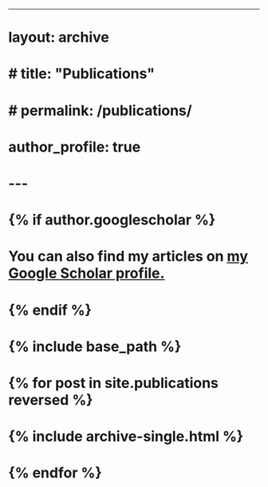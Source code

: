 ---
# layout: archive
# # title: "Publications"
# # permalink: /publications/
# author_profile: true
# ---

# {% if author.googlescholar %}
#   You can also find my articles on <u><a href="{{author.googlescholar}}">my Google Scholar profile</a>.</u>
# {% endif %}

# {% include base_path %}

# {% for post in site.publications reversed %}
#   {% include archive-single.html %}
# {% endfor %}
